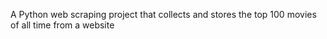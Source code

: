 A Python web scraping project that collects and stores the top 100 movies of all time from a website
